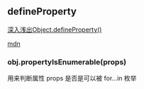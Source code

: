 ## defineProperty
[深入浅出Object.defineProperty()](https://www.jianshu.com/p/8fe1382ba135)

[mdn](https://developer.mozilla.org/zh-CN/docs/Web/JavaScript/Reference/Global_Objects/Object/defineProperty)
### obj.propertyIsEnumerable(props)
用来判断属性 props 是否是可以被 for...in 枚举